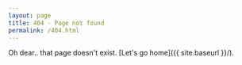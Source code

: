 ```yaml
---
layout: page
title: 404 - Page not found
permalink: /404.html
---
```


Oh dear.. that page doesn't exist. [Let's go home]({{ site.baseurl }}/).

